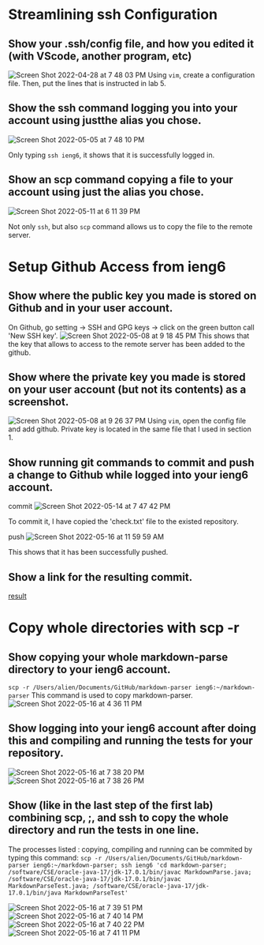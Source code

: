# Streamlining ssh Configuration
## Show your .ssh/config file, and how you edited it (with VScode, another program, etc)
![Screen Shot 2022-04-28 at 7 48 03 PM](https://user-images.githubusercontent.com/103228431/167058168-a4282aae-d044-4dd0-a5f9-bd09232bb861.png)
Using `vim`, create a configuration file. Then, put the lines that is instructed in lab 5.

## Show the ssh command logging you into your account using justthe alias you chose.
![Screen Shot 2022-05-05 at 7 48 10 PM](https://user-images.githubusercontent.com/103228431/167058778-841ff968-39e2-4d39-9503-e90b34118d86.png)

Only typing `ssh ieng6`, it shows that it is successfully logged in.

## Show an scp command copying a file to your account using just the alias you chose.
![Screen Shot 2022-05-11 at 6 11 39 PM](https://user-images.githubusercontent.com/103228431/167972736-9af6064b-168f-47e2-b273-21ccf0b90cb1.png)

Not only `ssh`, but also `scp` command allows us to copy the file to the remote server. 

# Setup Github Access from ieng6
## Show where the public key you made is stored on Github and in your user account.
On Github, go setting -> SSH and GPG keys -> click on the green button call 'New SSH key'. 
![Screen Shot 2022-05-08 at 9 18 45 PM](https://user-images.githubusercontent.com/103228431/167339953-ed71a257-49d1-4a8c-98ea-d5b7188d43da.png)
This shows that the key that allows to access to the remote server has been added to the github.

## Show where the private key you made is stored on your user account (but not its contents) as a screenshot.
![Screen Shot 2022-05-08 at 9 26 37 PM](https://user-images.githubusercontent.com/103228431/167340644-0f5603a2-003a-49fa-818e-94fb72be6a73.png)
Using `vim`, open the config file and add github. Private key is located in the same file that I used in section 1.

## Show running git commands to commit and push a change to Github while logged into your ieng6 account.
commit
![Screen Shot 2022-05-14 at 7 47 42 PM](https://user-images.githubusercontent.com/103228431/168663809-996db5ce-cd6b-46ee-908d-719f7af3dac8.png)

To commit it, I have copied the 'check.txt' file to the existed repository.

push
![Screen Shot 2022-05-16 at 11 59 59 AM](https://user-images.githubusercontent.com/103228431/168663888-2077e9ca-5f34-4de1-8a88-e30fcecbf8fd.png)

This shows that it has been successfully pushed.

## Show a link for the resulting commit.

[result](https://github.com/ha272won/week5skilldemo/commit/06f388e7f5aec89971fee2ddb7e2be00d9d4545a)

# Copy whole directories with scp -r
## Show copying your whole markdown-parse directory to your ieng6 account.
`scp -r /Users/alien/Documents/GitHub/markdown-parser ieng6:~/markdown-parser`
This command is used to copy markdown-parser. 
![Screen Shot 2022-05-16 at 4 36 11 PM](https://user-images.githubusercontent.com/103228431/168699052-a5fb63d1-8cf2-4186-b18e-6ed5a184701b.png)


## Show logging into your ieng6 account after doing this and compiling and running the tests for your repository.

![Screen Shot 2022-05-16 at 7 38 20 PM](https://user-images.githubusercontent.com/103228431/168717066-20b3e7dd-edf8-41b9-8147-ef10f83d7afc.png)
![Screen Shot 2022-05-16 at 7 38 26 PM](https://user-images.githubusercontent.com/103228431/168717069-ea6a59c2-b8de-42ca-9556-4014a90e67f6.png)

## Show (like in the last step of the first lab) combining scp, ;, and ssh to copy the whole directory and run the tests in one line.
The processes listed : copying, compiling and running can be commited by typing this command: 
`scp -r /Users/alien/Documents/GitHub/markdown-parser ieng6:~/markdown-parser; ssh ieng6 'cd markdown-parser; /software/CSE/oracle-java-17/jdk-17.0.1/bin/javac MarkdownParse.java; /software/CSE/oracle-java-17/jdk-17.0.1/bin/javac MarkdownParseTest.java; /software/CSE/oracle-java-17/jdk-17.0.1/bin/java MarkdownParseTest'`


![Screen Shot 2022-05-16 at 7 39 51 PM](https://user-images.githubusercontent.com/103228431/168717454-96a3f255-af9b-485e-ade5-3ae33be2973a.png)
![Screen Shot 2022-05-16 at 7 40 14 PM](https://user-images.githubusercontent.com/103228431/168717458-a66b6b3b-c92a-46a5-9b50-fd9460cb6bf1.png)
![Screen Shot 2022-05-16 at 7 40 22 PM](https://user-images.githubusercontent.com/103228431/168717478-27c6ef55-0bd0-4e8b-8012-2b651bc0a4aa.png)
![Screen Shot 2022-05-16 at 7 41 11 PM](https://user-images.githubusercontent.com/103228431/168717481-77819310-1514-49cb-8c4c-faa66c159d65.png)


